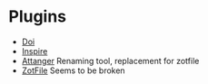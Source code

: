 # Plugins
- [Doi](https://github.com/bwiernik/zotero-shortdoi)
- [Inspire](https://github.com/fkguo/zotero-inspire)
- [Attanger](https://github.com/MuiseDestiny/zotero-attanger/releases/tag/1.3.5) Renaming tool, replacement for zotfile
- [ZotFile](https://github.com/jlegewie/zotfile) Seems to be broken
